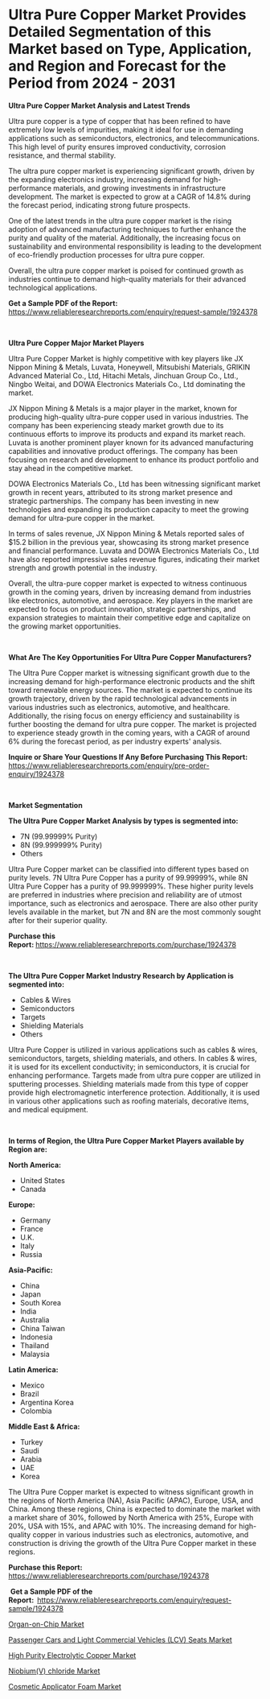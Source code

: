 <p><h1>Ultra Pure Copper Market Provides Detailed Segmentation of this Market based on Type, Application, and Region and Forecast for the Period from 2024 - 2031</h1></p><p><strong>Ultra Pure Copper Market Analysis and Latest Trends</strong></p>
<p><p>Ultra pure copper is a type of copper that has been refined to have extremely low levels of impurities, making it ideal for use in demanding applications such as semiconductors, electronics, and telecommunications. This high level of purity ensures improved conductivity, corrosion resistance, and thermal stability.</p><p>The ultra pure copper market is experiencing significant growth, driven by the expanding electronics industry, increasing demand for high-performance materials, and growing investments in infrastructure development. The market is expected to grow at a CAGR of 14.8% during the forecast period, indicating strong future prospects.</p><p>One of the latest trends in the ultra pure copper market is the rising adoption of advanced manufacturing techniques to further enhance the purity and quality of the material. Additionally, the increasing focus on sustainability and environmental responsibility is leading to the development of eco-friendly production processes for ultra pure copper.</p><p>Overall, the ultra pure copper market is poised for continued growth as industries continue to demand high-quality materials for their advanced technological applications.</p></p>
<p><strong>Get a Sample PDF of the Report:&nbsp;</strong> <a href="https://www.reliableresearchreports.com/enquiry/request-sample/1924378">https://www.reliableresearchreports.com/enquiry/request-sample/1924378</a></p>
<p>&nbsp;</p>
<p><strong>Ultra Pure Copper Major Market Players</strong></p>
<p><p>Ultra Pure Copper Market is highly competitive with key players like JX Nippon Mining & Metals, Luvata, Honeywell, Mitsubishi Materials, GRIKIN Advanced Material Co., Ltd, Hitachi Metals, Jinchuan Group Co., Ltd., Ningbo Weitai, and DOWA Electronics Materials Co., Ltd dominating the market. </p><p>JX Nippon Mining & Metals is a major player in the market, known for producing high-quality ultra-pure copper used in various industries. The company has been experiencing steady market growth due to its continuous efforts to improve its products and expand its market reach. Luvata is another prominent player known for its advanced manufacturing capabilities and innovative product offerings. The company has been focusing on research and development to enhance its product portfolio and stay ahead in the competitive market. </p><p>DOWA Electronics Materials Co., Ltd has been witnessing significant market growth in recent years, attributed to its strong market presence and strategic partnerships. The company has been investing in new technologies and expanding its production capacity to meet the growing demand for ultra-pure copper in the market. </p><p>In terms of sales revenue, JX Nippon Mining & Metals reported sales of $15.2 billion in the previous year, showcasing its strong market presence and financial performance. Luvata and DOWA Electronics Materials Co., Ltd have also reported impressive sales revenue figures, indicating their market strength and growth potential in the industry. </p><p>Overall, the ultra-pure copper market is expected to witness continuous growth in the coming years, driven by increasing demand from industries like electronics, automotive, and aerospace. Key players in the market are expected to focus on product innovation, strategic partnerships, and expansion strategies to maintain their competitive edge and capitalize on the growing market opportunities.</p></p>
<p>&nbsp;</p>
<p><strong>What Are The Key Opportunities For Ultra Pure Copper Manufacturers?</strong></p>
<p><p>The Ultra Pure Copper market is witnessing significant growth due to the increasing demand for high-performance electronic products and the shift toward renewable energy sources. The market is expected to continue its growth trajectory, driven by the rapid technological advancements in various industries such as electronics, automotive, and healthcare. Additionally, the rising focus on energy efficiency and sustainability is further boosting the demand for ultra pure copper. The market is projected to experience steady growth in the coming years, with a CAGR of around 6% during the forecast period, as per industry experts' analysis.</p></p>
<p><strong>Inquire or Share Your Questions If Any Before Purchasing This Report:</strong> <a href="https://www.reliableresearchreports.com/enquiry/pre-order-enquiry/1924378">https://www.reliableresearchreports.com/enquiry/pre-order-enquiry/1924378</a></p>
<p>&nbsp;</p>
<p><strong>Market Segmentation</strong></p>
<p><strong>The Ultra Pure Copper Market Analysis by types is segmented into:</strong></p>
<p><ul><li>7N (99.99999% Purity)</li><li>8N (99.999999% Purity)</li><li>Others</li></ul></p>
<p><p>Ultra Pure Copper market can be classified into different types based on purity levels. 7N Ultra Pure Copper has a purity of 99.99999%, while 8N Ultra Pure Copper has a purity of 99.999999%. These higher purity levels are preferred in industries where precision and reliability are of utmost importance, such as electronics and aerospace. There are also other purity levels available in the market, but 7N and 8N are the most commonly sought after for their superior quality.</p></p>
<p><strong>Purchase this Report:&nbsp;</strong><a href="https://www.reliableresearchreports.com/purchase/1924378">https://www.reliableresearchreports.com/purchase/1924378</a></p>
<p>&nbsp;</p>
<p><strong>The Ultra Pure Copper Market Industry Research by Application is segmented into:</strong></p>
<p><ul><li>Cables & Wires</li><li>Semiconductors</li><li>Targets</li><li>Shielding Materials</li><li>Others</li></ul></p>
<p><p>Ultra Pure Copper is utilized in various applications such as cables & wires, semiconductors, targets, shielding materials, and others. In cables & wires, it is used for its excellent conductivity; in semiconductors, it is crucial for enhancing performance. Targets made from ultra pure copper are utilized in sputtering processes. Shielding materials made from this type of copper provide high electromagnetic interference protection. Additionally, it is used in various other applications such as roofing materials, decorative items, and medical equipment.</p></p>
<p>&nbsp;</p>
<p><strong>In terms of Region, the Ultra Pure Copper Market Players available by Region are:</strong></p>
<p>
    <p> <strong> North America: </strong>
        <ul>
            <li>United States</li>
            <li>Canada</li>
        </ul>
        </p> 
    <p> <strong> Europe: </strong>
        <ul>
            <li>Germany</li>
            <li>France</li>
            <li>U.K.</li>
            <li>Italy</li>
            <li>Russia</li>
        </ul>
        </p> 
    <p> <strong> Asia-Pacific: </strong>
        <ul>
            <li>China</li>
            <li>Japan</li>
            <li>South Korea</li>
            <li>India</li>
            <li>Australia</li>
            <li>China Taiwan</li>
            <li>Indonesia</li>
            <li>Thailand</li>
            <li>Malaysia</li>
        </ul>
        </p> 
    <p> <strong> Latin America: </strong>
        <ul>
            <li>Mexico</li>
            <li>Brazil</li>
            <li>Argentina Korea</li>
            <li>Colombia</li>
        </ul>
        </p> 
    <p> <strong> Middle East & Africa: </strong>
        <ul>
            <li>Turkey</li>
            <li>Saudi</li>
            <li>Arabia</li>
            <li>UAE</li>
            <li>Korea</li>
        </ul>
    </p>
    </p>
<p><p>The Ultra Pure Copper market is expected to witness significant growth in the regions of North America (NA), Asia Pacific (APAC), Europe, USA, and China. Among these regions, China is expected to dominate the market with a market share of 30%, followed by North America with 25%, Europe with 20%, USA with 15%, and APAC with 10%. The increasing demand for high-quality copper in various industries such as electronics, automotive, and construction is driving the growth of the Ultra Pure Copper market in these regions.</p></p>
<p><strong>Purchase this Report: </strong><a href="https://www.reliableresearchreports.com/purchase/1924378">https://www.reliableresearchreports.com/purchase/1924378</a></p>
<p>&nbsp;<strong>Get a Sample PDF of the Report:&nbsp;&nbsp;</strong><a href="https://www.reliableresearchreports.com/enquiry/request-sample/1924378">https://www.reliableresearchreports.com/enquiry/request-sample/1924378</a></p>
<p><strong></strong></p>
<p><p><a href="https://view.publitas.com/reportprime-1/organ-on-chip-market-size-global-industry-overview-market-segmentation-and-forecast-2024-to-2031/">Organ-on-Chip Market</a></p><p><a href="https://zircon-bluebell-299.notion.site/Passenger-Cars-and-Light-Commercial-Vehicles-LCV-Seats-Market-Research-Report-Reveals-The-Latest-T-b7e6e0bab4bd4887992f83bed9908cb0">Passenger Cars and Light Commercial Vehicles (LCV) Seats Market</a></p><p><a href="https://github.com/seekum/Market-Research-Report-List-1/blob/main/high-purity-electrolytic-copper-market.md">High Purity Electrolytic Copper Market</a></p><p><a href="https://github.com/timeliteaut/Market-Research-Report-List-1/blob/main/niobiumv-chloride-market.md">Niobium(V) chloride Market</a></p><p><a href="https://natural-crush-b99.notion.site/Cosmetic-Applicator-Foam-Market-Research-Report-Unlocks-Analysis-on-the-Market-Financial-Status-Mar-417e637a18a24a678b93fae9da994633">Cosmetic Applicator Foam Market</a></p></p>